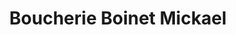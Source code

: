 ---
title: "Boucherie Boinet Mickael"
url: /sotteville-les-rouen/boucherie-boinet-mickael/
shop: boucherie
---